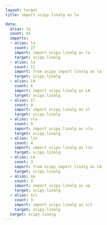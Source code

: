 ```yaml
---
layout: target
title: import scipy.linalg as la

data:
  alias: la
  count: 65
  imports:
  - alias: la
    count: 27
    import: import scipy.linalg as la
    target: scipy.linalg
  - alias: la
    count: 11
    import: from scipy import linalg as la
    target: scipy.linalg
  - alias: LA
    count: 6
    import: import scipy.linalg as LA
    target: scipy.linalg
  - alias: sl
    count: 4
    import: import scipy.linalg as sl
    target: scipy.linalg
  - alias: sla
    count: 4
    import: import scipy.linalg as sla
    target: scipy.linalg
  - alias: lin
    count: 4
    import: import scipy.linalg as lin
    target: scipy.linalg
  - alias: LA
    count: 3
    import: from scipy import linalg as LA
    target: scipy.linalg
  - alias: sp
    count: 3
    import: import scipy.linalg as sp
    target: scipy.linalg
  - alias: scl
    count: 3
    import: import scipy.linalg as scl
    target: scipy.linalg
  target: scipy.linalg
---
```

